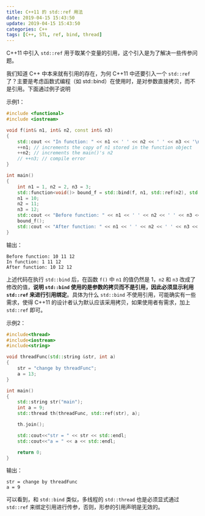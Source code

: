 ```yaml
---
title: C++11 的 std::ref 用法
date: 2019-04-15 15:43:50
update: 2019-04-15 15:43:50
categories: C++
tags: [C++, STL, ref, bind, thread]
---
```


C++11 中引入 `std::ref` 用于取某个变量的引用，这个引入是为了解决一些传参问题。

<!-- more -->

我们知道 C++ 中本来就有引用的存在，为何 C++11 中还要引入一个 `std::ref` 了？主要是考虑函数式编程（如 std::bind）在使用时，是对参数直接拷贝，而不是引用。下面通过例子说明

示例1：

```C++
#include <functional>
#include <iostream>

void f(int& n1, int& n2, const int& n3)
{
    std::cout << "In function: " << n1 << ' ' << n2 << ' ' << n3 << '\n';
    ++n1; // increments the copy of n1 stored in the function object
    ++n2; // increments the main()'s n2
    // ++n3; // compile error
}

int main()
{
    int n1 = 1, n2 = 2, n3 = 3;
    std::function<void()> bound_f = std::bind(f, n1, std::ref(n2), std::cref(n3));
    n1 = 10;
    n2 = 11;
    n3 = 12;
    std::cout << "Before function: " << n1 << ' ' << n2 << ' ' << n3 << '\n';
    bound_f();
    std::cout << "After function: " << n1 << ' ' << n2 << ' ' << n3 << '\n';
}
```

输出：
```
Before function: 10 11 12
In function: 1 11 12
After function: 10 12 12
```

上述代码在执行 `std::bind` 后，在函数 `f()` 中 `n1` 的值仍然是 1，`n2` 和 `n3` 改成了修改的值，**说明 `std::bind` 使用的是参数的拷贝而不是引用，因此必须显示利用 `std::ref` 来进行引用绑定**。具体为什么 `std::bind` 不使用引用，可能确实有一些需求，使得 C++11 的设计者认为默认应该采用拷贝，如果使用者有需求，加上 `std::ref` 即可。

示例2：

```C++
#include<thread>
#include<iostream>
#include<string>

void threadFunc(std::string &str, int a)
{
    str = "change by threadFunc";
    a = 13;
}

int main()
{
    std::string str("main");
    int a = 9;
    std::thread th(threadFunc, std::ref(str), a);

    th.join();

    std::cout<<"str = " << str << std::endl;
    std::cout<<"a = " << a << std::endl;

    return 0;
}
```

输出：
```
str = change by threadFunc
a = 9
```

可以看到，和 `std::bind` 类似，多线程的 `std::thread` 也是必须显式通过 `std::ref` 来绑定引用进行传参，否则，形参的引用声明是无效的。
